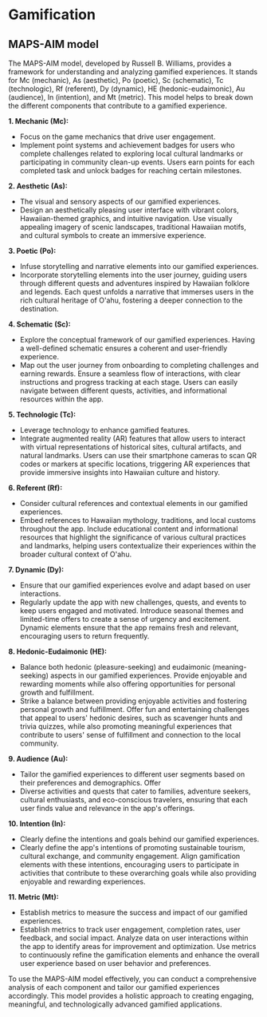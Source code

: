 # Gamification

## MAPS-AIM model

The MAPS-AIM model, developed by Russell B. Williams, provides a framework for understanding and analyzing gamified experiences. It stands for Mc (mechanic), As (aesthetic), Po (poetic), Sc (schematic), Tc (technologic), Rf (referent), Dy (dynamic), HE (hedonic-eudaimonic), Au (audience), In (intention), and Mt (metric). This model helps to break down the different components that contribute to a gamified experience.

**1. Mechanic (Mc):**

- Focus on the game mechanics that drive user engagement.
- Implement point systems and achievement badges for users who complete challenges related to exploring local cultural landmarks or participating in community clean-up events. Users earn points for each completed task and unlock badges for reaching certain milestones.

**2. Aesthetic (As):**

- The visual and sensory aspects of our gamified experiences.
- Design an aesthetically pleasing user interface with vibrant colors, Hawaiian-themed graphics, and intuitive navigation. Use visually appealing imagery of scenic landscapes, traditional Hawaiian motifs, and cultural symbols to create an immersive experience.

**3. Poetic (Po):**

- Infuse storytelling and narrative elements into our gamified experiences.
- Incorporate storytelling elements into the user journey, guiding users through different quests and adventures inspired by Hawaiian folklore and legends. Each quest unfolds a narrative that immerses users in the rich cultural heritage of O'ahu, fostering a deeper connection to the destination.

**4. Schematic (Sc):**

- Explore the conceptual framework of our gamified experiences. Having a well-defined schematic ensures a coherent and user-friendly experience.
- Map out the user journey from onboarding to completing challenges and earning rewards. Ensure a seamless flow of interactions, with clear instructions and progress tracking at each stage. Users can easily navigate between different quests, activities, and informational resources within the app.

**5. Technologic (Tc):**

- Leverage technology to enhance gamified features.
- Integrate augmented reality (AR) features that allow users to interact with virtual representations of historical sites, cultural artifacts, and natural landmarks. Users can use their smartphone cameras to scan QR codes or markers at specific locations, triggering AR experiences that provide immersive insights into Hawaiian culture and history.

**6. Referent (Rf):**

- Consider cultural references and contextual elements in our gamified experiences.
- Embed references to Hawaiian mythology, traditions, and local customs throughout the app. Include educational content and informational resources that highlight the significance of various cultural practices and landmarks, helping users contextualize their experiences within the broader cultural context of O'ahu.

**7. Dynamic (Dy):**

- Ensure that our gamified experiences evolve and adapt based on user interactions.
- Regularly update the app with new challenges, quests, and events to keep users engaged and motivated. Introduce seasonal themes and limited-time offers to create a sense of urgency and excitement. Dynamic elements ensure that the app remains fresh and relevant, encouraging users to return frequently.

**8. Hedonic-Eudaimonic (HE):**

- Balance both hedonic (pleasure-seeking) and eudaimonic (meaning-seeking) aspects in our gamified experiences. Provide enjoyable and rewarding moments while also offering opportunities for personal growth and fulfillment.
- Strike a balance between providing enjoyable activities and fostering personal growth and fulfillment. Offer fun and entertaining challenges that appeal to users' hedonic desires, such as scavenger hunts and trivia quizzes, while also promoting meaningful experiences that contribute to users' sense of fulfillment and connection to the local community.

**9. Audience (Au):**

- Tailor the gamified experiences to different user segments based on their preferences and demographics. Offer
- Diverse activities and quests that cater to families, adventure seekers, cultural enthusiasts, and eco-conscious travelers, ensuring that each user finds value and relevance in the app's offerings.

**10. Intention (In):**

- Clearly define the intentions and goals behind our gamified experiences.
- Clearly define the app's intentions of promoting sustainable tourism, cultural exchange, and community engagement. Align gamification elements with these intentions, encouraging users to participate in activities that contribute to these overarching goals while also providing enjoyable and rewarding experiences.

**11. Metric (Mt):**

- Establish metrics to measure the success and impact of our gamified experiences.
- Establish metrics to track user engagement, completion rates, user feedback, and social impact. Analyze data on user interactions within the app to identify areas for improvement and optimization. Use metrics to continuously refine the gamification elements and enhance the overall user experience based on user behavior and preferences.

To use the MAPS-AIM model effectively, you can conduct a comprehensive analysis of each component and tailor our gamified experiences accordingly. This model provides a holistic approach to creating engaging, meaningful, and technologically advanced gamified applications.
